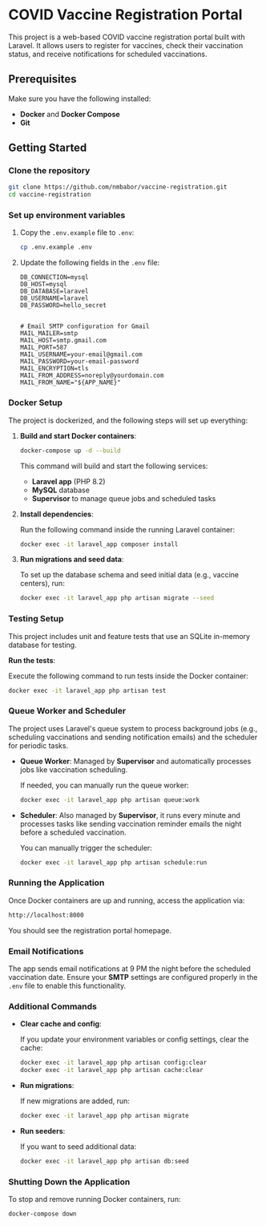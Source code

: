 
# COVID Vaccine Registration Portal

This project is a web-based COVID vaccine registration portal built with Laravel. It allows users to register for vaccines, check their vaccination status, and receive notifications for scheduled vaccinations.

## Prerequisites

Make sure you have the following installed:

- **Docker** and **Docker Compose**
- **Git**

## Getting Started

### Clone the repository

```bash
git clone https://github.com/nmbabor/vaccine-registration.git
cd vaccine-registration
```

### Set up environment variables

1. Copy the `.env.example` file to `.env`:

   ```bash
   cp .env.example .env
   ```

2. Update the following fields in the `.env` file:

   ```env
   DB_CONNECTION=mysql
   DB_HOST=mysql
   DB_DATABASE=laravel
   DB_USERNAME=laravel
   DB_PASSWORD=hello_secret


   # Email SMTP configuration for Gmail
   MAIL_MAILER=smtp
   MAIL_HOST=smtp.gmail.com
   MAIL_PORT=587
   MAIL_USERNAME=your-email@gmail.com
   MAIL_PASSWORD=your-email-password
   MAIL_ENCRYPTION=tls
   MAIL_FROM_ADDRESS=noreply@yourdomain.com
   MAIL_FROM_NAME="${APP_NAME}"
   ```

### Docker Setup

The project is dockerized, and the following steps will set up everything:

1. **Build and start Docker containers**:

   ```bash
   docker-compose up -d --build
   ```

   This command will build and start the following services:
   - **Laravel app** (PHP 8.2)
   - **MySQL** database
   - **Supervisor** to manage queue jobs and scheduled tasks

2. **Install dependencies**:

   Run the following command inside the running Laravel container:

   ```bash
   docker exec -it laravel_app composer install
   ```

3. **Run migrations and seed data**:

   To set up the database schema and seed initial data (e.g., vaccine centers), run:

   ```bash
   docker exec -it laravel_app php artisan migrate --seed
   ```

### Testing Setup

This project includes unit and feature tests that use an SQLite in-memory database for testing.

 **Run the tests**:

   Execute the following command to run tests inside the Docker container:

   ```bash
   docker exec -it laravel_app php artisan test
   ```

### Queue Worker and Scheduler

The project uses Laravel's queue system to process background jobs (e.g., scheduling vaccinations and sending notification emails) and the scheduler for periodic tasks.

- **Queue Worker**: Managed by **Supervisor** and automatically processes jobs like vaccination scheduling.
  
  If needed, you can manually run the queue worker:

  ```bash
  docker exec -it laravel_app php artisan queue:work
  ```

- **Scheduler**: Also managed by **Supervisor**, it runs every minute and processes tasks like sending vaccination reminder emails the night before a scheduled vaccination.

  You can manually trigger the scheduler:

  ```bash
  docker exec -it laravel_app php artisan schedule:run
  ```

### Running the Application

Once Docker containers are up and running, access the application via:

```bash
http://localhost:8000
```

You should see the registration portal homepage.

### Email Notifications

The app sends email notifications at 9 PM the night before the scheduled vaccination date. Ensure your **SMTP** settings are configured properly in the `.env` file to enable this functionality.

### Additional Commands

- **Clear cache and config**:

   If you update your environment variables or config settings, clear the cache:

   ```bash
   docker exec -it laravel_app php artisan config:clear
   docker exec -it laravel_app php artisan cache:clear
   ```

- **Run migrations**:

   If new migrations are added, run:

   ```bash
   docker exec -it laravel_app php artisan migrate
   ```

- **Run seeders**:

   If you want to seed additional data:

   ```bash
   docker exec -it laravel_app php artisan db:seed
   ```

### Shutting Down the Application

To stop and remove running Docker containers, run:

```bash
docker-compose down
```
